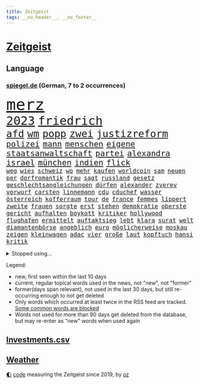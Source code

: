 ```yaml
---
title: Zeitgeist
tags: __no_header__, __no_footer__
---
```


# [Zeitgeist](https://oliz.io/zeitgeist/)

## Language

<h3><a href="https://www.spiegel.de" target="_blank">spiegel.de</a> (German, 7 to 2 occurrences)</h3>
<p style="font-family:monospace">
<span style="font-size:32pt"><a href="news_links.html#merz" class="current">merz</a></span>
<br>
<span style="font-size:24pt"><a href="news_links.html#2023" class="current">2023</a></span>
<span style="font-size:24pt"><a href="news_links.html#friedrich" class="current">friedrich</a></span>
<br>
<span style="font-size:20pt"><a href="news_links.html#afd" class="current">afd</a></span>
<span style="font-size:20pt"><a href="news_links.html#wm" class="current">wm</a></span>
<span style="font-size:20pt"><a href="news_links.html#popp" class="current">popp</a></span>
<span style="font-size:20pt"><a href="news_links.html#zwei" class="current">zwei</a></span>
<span style="font-size:20pt"><a href="news_links.html#justizreform" class="current">justizreform</a></span>
<br>
<span style="font-size:16pt"><a href="news_links.html#polizei" class="current">polizei</a></span>
<span style="font-size:16pt"><a href="news_links.html#mann" class="current">mann</a></span>
<span style="font-size:16pt"><a href="news_links.html#menschen" class="current">menschen</a></span>
<span style="font-size:16pt"><a href="news_links.html#eigene" class="current">eigene</a></span>
<span style="font-size:16pt"><a href="news_links.html#staatsanwaltschaft" class="current">staatsanwaltschaft</a></span>
<span style="font-size:16pt"><a href="news_links.html#partei" class="current">partei</a></span>
<span style="font-size:16pt"><a href="news_links.html#alexandra" class="current">alexandra</a></span>
<span style="font-size:16pt"><a href="news_links.html#israel" class="current">israel</a></span>
<span style="font-size:16pt"><a href="news_links.html#münchen" class="current">münchen</a></span>
<span style="font-size:16pt"><a href="news_links.html#indien" class="current">indien</a></span>
<span style="font-size:16pt"><a href="news_links.html#flick" class="current">flick</a></span>
<br>
<span style="font-size:12pt"><a href="news_links.html#weg" class="current">weg</a></span>
<span style="font-size:12pt"><a href="news_links.html#wies" class="current">wies</a></span>
<span style="font-size:12pt"><a href="news_links.html#schweiz" class="current">schweiz</a></span>
<span style="font-size:12pt"><a href="news_links.html#wo" class="current">wo</a></span>
<span style="font-size:12pt"><a href="news_links.html#mehr" class="current">mehr</a></span>
<span style="font-size:12pt"><a href="news_links.html#kaufen" class="current">kaufen</a></span>
<span style="font-size:12pt"><a href="news_links.html#worldcoin" class="new">worldcoin</a></span>
<span style="font-size:12pt"><a href="news_links.html#sam" class="current">sam</a></span>
<span style="font-size:12pt"><a href="news_links.html#neuen" class="current">neuen</a></span>
<span style="font-size:12pt"><a href="news_links.html#per" class="current">per</a></span>
<span style="font-size:12pt"><a href="news_links.html#dorfromantik" class="new">dorfromantik</a></span>
<span style="font-size:12pt"><a href="news_links.html#frau" class="current">frau</a></span>
<span style="font-size:12pt"><a href="news_links.html#sagt" class="current">sagt</a></span>
<span style="font-size:12pt"><a href="news_links.html#russland" class="current">russland</a></span>
<span style="font-size:12pt"><a href="news_links.html#gesetz" class="current">gesetz</a></span>
<span style="font-size:12pt"><a href="news_links.html#geschlechtsangleichungen" class="new">geschlechtsangleichungen</a></span>
<span style="font-size:12pt"><a href="news_links.html#dürfen" class="current">dürfen</a></span>
<span style="font-size:12pt"><a href="news_links.html#alexander" class="current">alexander</a></span>
<span style="font-size:12pt"><a href="news_links.html#zverev" class="current">zverev</a></span>
<span style="font-size:12pt"><a href="news_links.html#vorwurf" class="current">vorwurf</a></span>
<span style="font-size:12pt"><a href="news_links.html#carsten" class="current">carsten</a></span>
<span style="font-size:12pt"><a href="news_links.html#linnemann" class="current">linnemann</a></span>
<span style="font-size:12pt"><a href="news_links.html#cdu" class="current">cdu</a></span>
<span style="font-size:12pt"><a href="news_links.html#cduchef" class="current">cduchef</a></span>
<span style="font-size:12pt"><a href="news_links.html#wasser" class="current">wasser</a></span>
<span style="font-size:12pt"><a href="news_links.html#österreich" class="current">österreich</a></span>
<span style="font-size:12pt"><a href="news_links.html#kofferraum" class="new">kofferraum</a></span>
<span style="font-size:12pt"><a href="news_links.html#tour" class="current">tour</a></span>
<span style="font-size:12pt"><a href="news_links.html#de" class="current">de</a></span>
<span style="font-size:12pt"><a href="news_links.html#france" class="current">france</a></span>
<span style="font-size:12pt"><a href="news_links.html#femmes" class="new">femmes</a></span>
<span style="font-size:12pt"><a href="news_links.html#lippert" class="new">lippert</a></span>
<span style="font-size:12pt"><a href="news_links.html#zweite" class="current">zweite</a></span>
<span style="font-size:12pt"><a href="news_links.html#frauen" class="current">frauen</a></span>
<span style="font-size:12pt"><a href="news_links.html#sorgte" class="current">sorgte</a></span>
<span style="font-size:12pt"><a href="news_links.html#erst" class="current">erst</a></span>
<span style="font-size:12pt"><a href="news_links.html#stehen" class="current">stehen</a></span>
<span style="font-size:12pt"><a href="news_links.html#demokratie" class="current">demokratie</a></span>
<span style="font-size:12pt"><a href="news_links.html#oberste" class="current">oberste</a></span>
<span style="font-size:12pt"><a href="news_links.html#gericht" class="current">gericht</a></span>
<span style="font-size:12pt"><a href="news_links.html#aufhalten" class="current">aufhalten</a></span>
<span style="font-size:12pt"><a href="news_links.html#boykott" class="new">boykott</a></span>
<span style="font-size:12pt"><a href="news_links.html#kritiker" class="current">kritiker</a></span>
<span style="font-size:12pt"><a href="news_links.html#hollywood" class="current">hollywood</a></span>
<span style="font-size:12pt"><a href="news_links.html#flughafen" class="current">flughafen</a></span>
<span style="font-size:12pt"><a href="news_links.html#ermittelt" class="current">ermittelt</a></span>
<span style="font-size:12pt"><a href="news_links.html#auftaktsieg" class="current">auftaktsieg</a></span>
<span style="font-size:12pt"><a href="news_links.html#lebt" class="current">lebt</a></span>
<span style="font-size:12pt"><a href="news_links.html#klara" class="current">klara</a></span>
<span style="font-size:12pt"><a href="news_links.html#surat" class="new">surat</a></span>
<span style="font-size:12pt"><a href="news_links.html#welt" class="current">welt</a></span>
<span style="font-size:12pt"><a href="news_links.html#diamantenbörse" class="new">diamantenbörse</a></span>
<span style="font-size:12pt"><a href="news_links.html#angeblich" class="current">angeblich</a></span>
<span style="font-size:12pt"><a href="news_links.html#euro" class="current">euro</a></span>
<span style="font-size:12pt"><a href="news_links.html#möglicherweise" class="current">möglicherweise</a></span>
<span style="font-size:12pt"><a href="news_links.html#moskau" class="current">moskau</a></span>
<span style="font-size:12pt"><a href="news_links.html#zeigen" class="current">zeigen</a></span>
<span style="font-size:12pt"><a href="news_links.html#kleinwagen" class="new">kleinwagen</a></span>
<span style="font-size:12pt"><a href="news_links.html#adac" class="current">adac</a></span>
<span style="font-size:12pt"><a href="news_links.html#vier" class="current">vier</a></span>
<span style="font-size:12pt"><a href="news_links.html#große" class="current">große</a></span>
<span style="font-size:12pt"><a href="news_links.html#laut" class="current">laut</a></span>
<span style="font-size:12pt"><a href="news_links.html#kopftuch" class="current">kopftuch</a></span>
<span style="font-size:12pt"><a href="news_links.html#hansi" class="current">hansi</a></span>
<span style="font-size:12pt"><a href="news_links.html#kritik" class="current">kritik</a></span>
</p>
<details>
<summary>Stopped using...</summary>
<p class="former" style="font-size:12pt">
vfl(1006) champions(1005) enorm(1005) londoner(1005) pakistan(1005) boot(1004) digitalisierung(1004) erfahrungen(1004) legendären(1004) monatelang(1004) schlimm(1004) toni(1004) zahlreichen(1004) chelsea(1003) entdeckung(1003) entfernt(1003) ausgebrochen(1002) lufthansa(1002) sprache(1002) ddr(1001) dokumente(1001) mainz(1001) fischer(1000) führende(1000) gebaut(1000) konzept(1000) sv(1000) verhandelt(1000) österreichischen(1000) infektionen(999) teheran(999) verklagt(999) angeklagter(998) debüt(998) leipziger(998) mannschaft(998) st(998) verena(998) you(998) radikal(997) spuren(997) tränen(997) tötung(997) vergeben(997) versprach(997) 31(996) aktuell(996) atmosphäre(996) berichterstattung(996) netzwerk(996) ändert(996) überzeugt(996) amerika(995) anthony(995) klagt(995) verwirrung(995) wirtschaftsministerium(995) 37(994) herzogin(994) kultur(994) restaurant(994) roman(994) schiff(994) schwierig(994) sperrt(994) theater(994) trauer(994) 04(993) gehe(993) großbritanniens(993) jobs(993) siegen(993) coach(992) fielen(992) holen(992) nahmen(992) prominente(992) schüssen(992) zahlung(992) george(991) reden(991) torhüter(991) übernahme(991) ii(990) taiwan(990) veranstalter(990) anbieten(989) töten(989) nutzte(988) schnitt(988) ökonom(988) betont(987) stück(987) beiträge(986) oppositionelle(986) auskunft(985) ordnung(985) nachgewiesen(984) auswirkungen(983) lkw(983) wachstum(983) besuchen(982) haaland(982) vorgaben(982) königin(981) nah(981) konkrete(980) lücke(980) aufarbeitung(978) einschätzung(978) geprägt(978) laufenden(977) amerikas(976) einnahmen(976) 28(975) freiwillig(974) retter(973) sitzung(973) spitzenreiter(973) klasse(972) ämter(972) mitarbeiterin(964) geblieben(959) sarah(956) herausforderungen(954) musik(952) ausgaben(948) gelangen(929) dankt(914) lieferketten(905) berichtete(903) räumte(896) milliardär(892) expräsidenten(871) josef(855) gebeten(824) blut(820) willkommen(802) japanischen(790) gestanden(776) fachkräftemangel(752) traditionelle(740) seither(739) norwegische(731) bundesanwaltschaft(729) kalte(726) 72(725) cup(718) bedankt(713) technischen(709) beliebte(704) vegas(704) unterdrückung(696) kameras(695) 700(693) schwarz(689) parlaments(685) anhängern(681) übertragen(677) drauf(676) moderner(676) liebsten(673) dax(672) börsen(670) papiere(670) verletzten(670) gehälter(666) schlafen(666) diebe(665) mike(665) zorn(664) integration(653) royals(651) basketballstar(640) floyd(640) fdppolitiker(635) empfehlen(629) zentralen(627) strackzimmermann(626) parlamentarier(624) wichtiges(624) hendrik(621) kälte(621) benutzt(618) ungewöhnliche(614) verläuft(614) airlines(597) fußballs(597) trip(596) michel(591) otto(587) lehrerinnen(578) waffenruhe(578) invasion(575) verteuert(571) management(570) brennt(566) überlebten(564) ersatz(557) symbol(557) hinzu(550) flugzeugen(549) soldat(544) untergang(543) zusammenhalt(541) gerichte(539) desto(536) großbrand(533) unternehmens(531) verweist(526) handwerk(525) ergeben(523) wahlrechtsreform(520) luftfahrt(516) fähigkeiten(510) schlacht(505) gekämpft(503) air(496) zugesagt(491) sanktioniert(487) nebenbei(481) verliehen(477) eingetroffen(474) herzen(471) königsklasse(463) links(462) beben(460) modernen(459) ergab(457) wall(456) nationalelf(455) angestellte(453) crew(453) indem(451) neuerdings(451) zuflucht(451) zusätzlich(443) hammer(436) bodo(435) klopp(434) aufeinander(428) fragwürdige(426) halt(426) ärztinnen(426) golden(425) wütende(424) 14jährigen(416) sylt(408) exuspräsident(407) chinesischer(404) libanon(402) französischer(401) mitarbeitende(401) tiefer(398) ramelow(396) save(394) erdoğans(393) übung(393) 54(390) missbrauchsvorwürfe(386) 86(381) gelöscht(380) erntet(379) baum(378) profi(378) finde(376) feuert(375) olympiasiegerin(375) rudert(374) krebserkrankung(373) image(372) partnerin(370) jemals(368) klarheit(368) diente(366) kampagne(365) verteilen(365) uneins(364) batterien(362) giffey(362) formen(358) streikt(351) musikerin(349) rechtliche(348) etlichen(347) neueste(344) aufbau(336) gerufen(335) nation(335) zivile(335) gefüllt(333) hoffnungsträger(333) aufmerksam(332) traten(331) importiert(330) zahlte(328) erlässt(327) extremisten(327) flüssen(327) professor(323) sperren(323) tarife(322) spionage(309) atlantik(308) gewässer(308) angler(305) chefredakteurin(301) ereignet(300) machtmissbrauch(299) feierten(297) senders(296) vegane(293) verbleib(291) stützt(289) 1400(288) psychologin(287) eingeschaltet(286) raumfahrt(285) winzer(285) aufruhr(283) winzigen(282) halbzeit(281) verwandelt(281) phoenix(280) frühling(274) bruch(273) treibhausgase(273) staatsanwalt(272) handball(271) elektronische(269) edward(267) kulissen(267) auszeichnung(265) gefährlichsten(265) kommando(265) machtlos(264) natogeneralsekretär(263) menschenrechtsaktivisten(262) wahlsieg(262) heizt(261) prien(261) ratten(261) traditionell(260) meldungen(259) fraktionschef(258) rust(258) alice(257) energiepreisbremse(257) laster(257) abbruch(252) harrt(249) leere(248) 39(247) schwierigsten(247) orden(246) sexualstraftaten(246) heinrich(243) rudi(242) westküste(242) befragung(241) dubai(241) hunderten(240) zuschauen(240) suisse(239) weltrangliste(239) widmen(236) ahnen(235) digital(235) schmecken(234) chinareise(233) psychologe(233) singt(233) antibiotika(232) bedienen(232) liberale(230) südafrikas(230) privatjets(227) artenschutz(226) zerschlagen(226) entwendet(225) verdoppeln(224) figuren(223) infantino(223) lauter(223) statistische(223) überlebende(223) chefposten(220) damaligen(220) skepsis(220) anscheinend(218) airbus(217) dfbelf(216) mediathek(216) siegfried(216) verbannt(215) kritikern(214) gianni(213) abschiebungen(211) wundern(211) eingerichtet(208) apotheken(207) läden(207) mächtige(207) totschlags(207) vulkan(207) asylbewerber(206) kanäle(206) emails(205) zunehmende(205) heiraten(204) banker(202) kieler(202) gefallene(200) genügend(200) pakistans(200) überschritten(200) geschosse(199) eingestehen(198) missbrauchte(198) aufgelöst(192) lockt(192) al(190) völler(190) gelder(189) community(188) erfährt(187) platzen(187) kongo(185) pokal(185) ersatzfreiheitsstrafen(183) googles(182) naher(182) veränderte(182) zufriedener(180) amtsantritt(178) militärübung(178) missbrauchsvorwürfen(178) stanley(178) versinken(177) untersagen(176) interessante(175) kommender(175) brannten(174) ölkonzern(174) zigarette(173) 250000(172) ludwig(172) verleumdung(172) vermögen(171) mandat(170) springen(170) bildzeitung(169) überfüllten(169) bundespolitik(168) nervt(168) 230(167) vornamen(167) landwirte(166) umfasst(166) eingegangen(165) krebsmedikamente(165) gerungen(164) initiative(164) unterhose(164) getragen(163) anhörung(162) floh(162) regierte(161) unterirdische(161) anderson(160) siege(160) streamer(160) wesentlich(159) pferde(158) rettungsdienst(158) tante(158) attackierte(157) bauministerin(157) geywitz(157) nordamerika(156) fahrlässiger(155) losgegangen(155) neunzigerjahren(155) queensland(155) energiepreispauschale(154) wissler(153) hunderter(152) junges(152) lauf(152) manöver(152) raketenangriff(152) abwanderung(151) verschleppt(150) anzeigen(149) ausbilden(149) aktive(148) neunjährigen(148) täuschung(148) linkenchefin(147) nagelsmann(147) saarbrücken(147) spiegelspitzengespräch(147) baumann(146) dom(146) tschechische(146) uefa(146) vorzubereiten(146) bundesverteidigungsminister(145) dhl(145) heiratsantrag(145) ländlichen(145) zerrissen(145) landtagswahl(144) panik(144) verschwundenen(144) auslandsreise(143) domenico(143) sondervermögen(143) staatsfonds(143) tedesco(143) berlinbrandenburg(142) nicola(142) klappe(141) niederösterreich(141) offizier(141) riskante(141) stange(141) waffengesetze(141) karin(140) terrorverdachts(139) wessen(139) augenhöhe(138) dfbpokal(138) geflossen(138) südtirol(138) lampedusa(137) rücksicht(137) dorfes(136) siedler(136) vermittler(136) zugelegt(135) fußstapfen(134) laufzeit(134) schiffsunglück(134) spdspitzenkandidatin(133) teilerfolg(133) uhren(133) währte(133) dicht(132) pausen(132) wütenden(132) nordstreampipelines(131) aktualisiert(130) bergung(130) suns(130) rechtspopulisten(129) regulieren(129) weltmeisterin(128) universal(126) billionen(125) drittes(125) effizient(125) erwecken(125) gebäuden(125) zwölften(125) topdiplomat(124) samsung(123) teufel(123) tui(123) zyklon(123) artillerie(122) captain(121) feinstaub(121) russisch(121) rio(120) zweieinhalb(120) mediengruppe(119) rekonstruieren(119) afrikanische(118) mehrfacher(118) rheinische(118) slowenien(118) stürme(118) björn(117) gemeindebund(117) wirtschaftsleistung(117) tragischen(116) konflikten(115) pflegeversicherung(115) klimaaktivist(114) bildschirm(113) dominator(113) stahlen(113) wasserknappheit(113) xinjiang(113) zwist(113) josé(112) mourinho(112) verstärken(112) fristen(111) mythen(111) südwesten(111) gen(110) germany(110) kommunistische(110) verwüstet(110) entzündet(109) luke(109) naiv(109) erwarteten(108) verbrennungsmotors(108) erfand(107) zerlegt(107) bemängelt(106) connecticut(106) nordstreampipeline(106) wörter(106) hellt(105) mannheim(105) pis(105) segeljacht(105) zufriedenheit(105) scorsese(104) detailliert(102) genaue(102) goretzka(102) aschaffenburg(101) gerangel(101) li(101) maja(101) qiang(101) solarstrom(101) bundesligist(100) kollabiert(100) schleuser(100) einspruch(99) großzügige(99) jobcenter(99) kommandeur(99) dürren(98) angeprangert(97) tarifangebot(97) vermögenswerte(97) veränderungen(97) anrufer(96) pool(96) revolver(96) unverhältnismäßig(96) 1961(95) ac(95) erling(95) erwies(95) kopfüber(95) kurse(95) sofortiger(95) kampfjet(94) krankenversicherung(94) machtwort(94) umfragehoch(94) bestandsaufnahme(93) gewaltiger(93) gründung(93) dieselskandal(92) greenwashing(92) konsole(92) ministerpräsidentenkonferenz(92) mögliches(92) schadstoffe(92) sportlichen(92) unrealistisch(92) zeitreise(92) ecuador(91) reuß(91) rotterdam(91) äußeren(91) bezichtigt(90) linksfraktion(90) privates(90) verkleinert(90) 49jährige(89) angehalten(89) begründet(89) brown(89) gesundheitsschädlicher(89) hervorgeht(89) klassenfahrt(89) raubtier(89) stabilisieren(89) stabilität(89) tornados(89) verschiedener(89) brillant(88) gmbh(87) mr(87) vergessenheit(87) lichtverschmutzung(86) vergrault(86) vermarktet(86) artefakte(85) emqualifikation(85) interne(85) referendum(85) solar(85) verdienstorden(85) alibaba(84) beschuldigte(84) evan(84) festgeklebt(84) gershkovich(84) involviert(84) itfirma(84) klimaschutzgesetzes(84) kommissare(84) methamphetamin(84) ntc(84) pomp(84) regierungsbefragung(84) bahnvorstand(83) bett(83) cringe(83) decks(83) gemälde(83) großhandelspreise(83) kentucky(83) liberaler(83) pornostar(83) statements(83) 33jähriger(82) basketballer(82) computertechnik(82) erlösung(82) files(82) gesundheitlichen(82) gleichberechtigte(82) klassischer(82) kompromisse(82) versetzen(82) dauerfeuer(81) inflationär(81) stolpern(81) unterbricht(81) handschellen(80) imperialer(80) ingenieure(80) klimakiller(80) monarch(80) rechtsstaat(80) tschentscher(80) artenvielfalt(79) bundesverfassungsgerichts(79) extremistische(79) guinea(79) klimaschutzgesetz(79) konservativ(79) kopfzerbrechen(79) krankschreibung(79) schillernden(79) schulze(79) sponsor(79) synthetische(79) whistleblower(79) amtsinhaber(78) funkstille(78) hochrangiger(78) kühe(78) neffe(78) siebeneinhalb(78) trainerfrage(78) trümmerfeld(78) wettbewerbshüter(78) 2010(77) droge(77) luftalarm(77) rundumschlag(77) schmelzen(77) wirbelsturm(77) anblick(76) anonymer(76) autozulieferer(76) betrugsmasche(76) chatnachrichten(76) gefährte(76) gregg(76) görlitz(76) mainzer(76) qualitätsprobleme(76) schwimmstar(76) spätere(76) eskalierenden(75) fassaden(75) fifapräsident(75) geflüchteter(75) hinterließ(75) mittelschicht(75) polizeiuniform(75) radprofi(75) angewendet(74) heftiges(74) kichererbsen(74) legale(74) verlängerte(74) womit(74) zehnjährigen(74) anwerben(73) chips(73) equipment(73) exministerpräsident(73) humane(73) lehmann(73) lukaku(73) romelu(73) aufrufen(72) eiszeit(72) olg(72) tesa(72) zusammengeschlossen(72) be(71) forscherin(71) gerichtstermin(71) gesäß(71) hassverbrechen(71) linksextremistin(71) 26jährigen(70) brutto(70) gedenkt(70) keinerlei(70) kichatbots(70) mechanismus(70) unterschiedlichen(70) zielgruppe(70) hockenheim(69) klimaschäden(69) kulturkampfs(69) seil(69) weggefährten(69) bundesstaaten(68) cosco(68) dm(68) gefängnissen(68) gigantischen(68) kutsche(68) meistverkaufte(68) missachtet(68) abgerutscht(67) andernorts(67) gebrauchen(67) krankschreibungen(67) schwager(67) taktiken(67) unveröffentlichte(67) zerstritten(67) aufforderung(66) cyberattacken(66) derisking(66) hergang(66) orientierung(66) ausgezogen(65) eupläne(65) kid(65) landgerichts(65) unterkünften(65) wahlkampfmanöver(65) kampfflugzeugen(64) verhört(64) angezählt(63) spürt(63) versehentlich(63) weltkriegsbombe(63) anhören(62) familiengeschichte(62) studienkredite(62) versteckt(62) ambitionierten(61) bundestagsvizepräsidentin(61) fahrgastverband(61) köchin(61) kürte(61) montevideo(61) persönlichkeiten(61) fischerboot(60) industrienationen(60) regierender(60) schlösser(60) sofortprogramm(60) unsichtbar(60) ausgeflogen(59) bundesbehörden(59) zunehmen(59) notbetrieb(58) parteitag(58) schlüsselrolle(58) tenor(58) verarbeitet(58) ardern(57) diplomatenpass(57) fabian(57) hauptsächlich(57) jacinda(57) deutschchinesischen(56) kolonialismus(56) kranker(56) leitende(56) medikamenten(56) millionenhilfe(56) solarenergie(56) spöttisch(56) verhaltenstherapeutin(56) kuba(55) look(55) spdmann(55) abwärtstrend(54) continental(54) halbleiter(54) heizungsstreit(54) könige(54) rechtskräftig(54) unterzeichnen(54) work(54) meeresgrund(53) nächtliche(53) übermäßige(53) 33jährigen(52) bemerkung(52) besagt(52) cyril(52) exhumiert(52) kredite(52) nkunku(52) privathaushalten(52) ramaphosa(52) schlange(52) vorbeugen(52) eingesammelt(51) mindrup(51) neigt(51) vierter(51) fdppolitikerin(50) hackerfirma(50) kroatische(50) makeiev(50) schimpfen(50) schulleitungen(50) denkmäler(49) favorisierten(49) schulter(49) whale(49) bedient(48) life(48) motorräder(48) schikane(48) branchenverband(47) protestierten(47) schockiert(47) sommerurlaub(47) vorsieht(47) überwachen(47) außenseiter(46) jürgens(46) kroos(46) telefónica(46) unternehmensberater(46) drang(45) einschreiten(45) house(45) luca(45) bewerbungsverfahren(44) bewusste(44) birkner(44) einladen(44) erforschung(44) schätzen(44) krokodile(43) massenschlägerei(43) nordatlantik(43) outback(43) sehnsuchtsorte(43) terroristischen(43) übertragungsrechte(43) 1953(42) besprüht(42) boomergeneration(42) fertig(42) god(42) kalender(42) landesverbände(42) sparte(42) vernichtend(42) aufstellen(41) ausrichten(41) durst(41) euaußengrenzen(41) mordfälle(41) vatertag(41) wettert(41) führender(40) groningen(40) innige(40) mohammed(40) thoms(40) zusammenfassung(40) ankläger(39) autobahngesellschaft(39) befürchtete(39) erderhitzung(39) fliegende(39) lennard(39) netzpromis(39) verspätete(39) 1948(38) diplomatischen(38) hütten(38) nachbessern(38) staatskonzern(38) vergleicht(38) anfangsverdacht(37) belgiens(37) brienz(37) bud(37) länderspiel(37) mitgliederversammlung(37) qual(37) spitzenkandidatin(37) süddeutschland(37) transgenderinfluencerin(37) usbotschafter(37) zurücktreten(37) erneuerbarer(36) erobert(36) scholzuntersuchungsausschuss(36) seen(36) wappnet(36) weltstars(36) wnba(36) ärzten(36) besseres(35) bonner(35) flirt(35) helden(35) interessenten(35) schulleiter(35) versagt(35) absprung(34) rushdie(34) salman(34) wg(34) agieren(33) bereitschaft(33) erkundet(33) kopfgeld(33) lka(33) luhansk(33) mobilität(33) prosiebensat1(33) schlager(33) sicherheitsrisiko(33) tsv(33) abfahrt(32) amtierenden(32) joy(32) kaiserreich(32) kaufpreise(32) reichsten(32) baumaterial(31) donezk(31) hausbau(31) jochen(31) josephine(31) kulturgüter(31) ott(31) rechtsanspruch(31) schulischen(31) usoffizier(31) abgenommen(30) fragenkatalog(30) grafik(30) keilt(30) massenpanik(30) nächte(30) babyboomer(29) einbestellt(29) elektronik(29) kronprinz(29) schwieg(29) verantwortlicher(29) verurteilen(29) ergriffen(28) expremiers(28) fpöchef(28) gültig(28) konturen(28) ungeschehen(28) zurückhalten(28) übergewichtig(28) amis(27) ausgeht(27) begräbnis(27) chipherstellers(27) einlass(27) júnior(27) plädoyers(27) uganda(27) vinícius(27) überwiegend(27) basketballteams(26) defender(26) erkrankten(26) finaleinzug(26) handele(26) markenname(26) schlagersängerin(26) topetagen(26) fasziniert(25) feuers(25) flammenwerfer(25) helm(25) marktführer(25) oligarch(25) wildes(25) zivilen(25) aachener(24) ehrgeiz(24) mexikanische(24) profitierten(24) bundestagsdebatte(23) cop28(23) f16(23) massensterben(23) ritt(23) unbegrenzte(23) unterschied(23) annektieren(22) aufgeräumt(22) bdipräsident(22) bella(22) beschlagnahmen(22) geschlechtergerechte(22) hasskommentare(22) russwurm(22) spezialisiert(22) across(21) anerkennen(21) definiert(21) defizite(21) desaströse(21) grande(21) juliane(21) klopfen(21) nordhalbkugel(21) raketenabwehr(21) seawatch(21) spiderverse(21) weine(21) batterie(20) direktes(20) feuerwehren(20) garage(20) gündogan(20) hooligans(20) ilkay(20) klaut(20) schlinge(20) verteidigungsbündnis(20) 30jährigen(19) aufrüsten(19) autofreie(19) beseitigen(19) dauermeister(19) janlennard(19) koalitionäre(19) monaco(19) renommierten(19) stillgelegt(19) struff(19) dschungel(18) tierischer(18) zügen(18) 1923(17) wiederbelebt(17) überlastete(17) alfallah(16) amtssitz(16) brandursache(16) ehrenamtlich(16) hallhuber(16) noor(16) pacino(16) rücke(16) schutzsuchende(16) überarbeitet(16) nördlichen(15) pankow(15) ungleichheit(15) aufräumarbeiten(14) betreut(14) euasylreform(14) kayla(14) militärflugzeuge(14) pfiffen(14) shyx(14) spiegelklimabericht(14) spotify(14) vorbestraft(14) youtuberin(14) aufbewahren(13) basis(13) brandbekämpfung(13) kameraautos(13) topteam(13) unübersehbar(13) view(13) überregionale(13) badenschier(12) demmer(12) exbayerntrainer(12) gewaltbereitschaft(12) guerreiro(12) rausgeworfen(12) schuf(12) sympathie(12) vorbilder(12) aftershowpartys(11) frauenfußball(11) intendantin(11) kachowkadamms(11) kettensäge(11) kostenloses(11) novelle(11) pat(11) wartete(11)
</p>
</details>
<p>Legend:
<ul>
<li><span class="new">new</span>, first seen within the last 10 days</li>
<li><span class="current">current</span>, regular topical words used in the news, not "new", not "former"</li>
<li><span class="former">former(days span relevant)</span>, not used in the last 30 days, but still re-occurring enough to not get deleted</li>
<li>Only words which occurred at least twice in the RSS feed are tracked. <a href="language/filters.py">Some common words are blocked</a></li>
<li>Words not used for more than 90 days get deleted from the database, but may re-enter as "new" words when used again</li>
</ul>
</p>

## [Investments](investments.html)[.csv](investments.csv)

## [Weather](weather.html)

<footer>
<a href="javascript:toggleTheme()" class="nav">🌓</a>
<a href="https://github.com/ooz/zeitgeist">code</a> measuring the Zeitgeist since 2019, by <a href="https://oliz.io">oz</a>
</footer>
